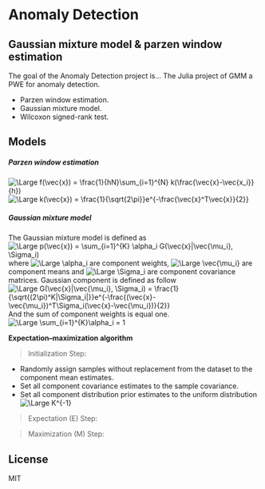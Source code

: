 # Anomaly Detection
## Gaussian mixture model & parzen window estimation

The goal of the Anomaly Detection project is... The Julia project of GMM a PWE for anomaly detection.

- Parzen window estimation.
- Gaussian mixture model.
- Wilcoxon signed-rank test.

## Models

##### Parzen window estimation
![\Large f(\vec{x}) = \frac{1}{hN}\sum_{i=1}^{N} k(\frac{\vec{x}-\vec{x_i}}{h})](https://latex.codecogs.com/svg.image?f(\vec{x})&space;=&space;\frac{1}{hN}\sum_{i=1}^{N}&space;k(\frac{\vec{x}-\vec{x_i}}{h}))
![\Large k(\vec{x}) = \frac{1}{\sqrt{2\pi}}e^{-\frac{\vec{x}^T\vec{x}}{2}}](https://latex.codecogs.com/svg.image?k(\vec{x})&space;=&space;\frac{1}{\sqrt{2\pi}}e^{-\frac{\vec{x}^T\vec{x}}{2}})

##### Gaussian mixture model
The Gaussian mixture model is defined as
![\Large p(\vec{x}) = \sum_{i=1}^{K} \alpha_i G(\vec{x}|\vec{\mu_i}, \Sigma_i)](https://latex.codecogs.com/svg.image?p(\vec{x})&space;=&space;\sum_{i=1}^{K}&space;\alpha_i&space;G(\vec{x}|\vec{\mu_i},&space;\Sigma_i))
where ![\Large \alpha_i](https://latex.codecogs.com/svg.image?\alpha_i) are component weights, ![\Large \vec{\mu_i}](https://latex.codecogs.com/svg.image?\vec{\mu_i}) are component means and ![\Large \Sigma_i](https://latex.codecogs.com/svg.image?\Sigma_i) are component covariance matrices. Gaussian component is defined as follow 
![\Large G(\vec{x}|\vec{\mu_i}, \Sigma_i) = \frac{1}{\sqrt{(2\pi)^K|\Sigma_i|}}e^{-\frac{(\vec{x}-\vec{\mu_i})^T\Sigma_i(\vec{x}-\vec{\mu_i})}{2}}](https://latex.codecogs.com/svg.image?G(\vec{x}|\vec{\mu_i},&space;\Sigma_i)&space;=&space;\frac{1}{\sqrt{(2\pi)^K|\Sigma_i|}}e^{-\frac{(\vec{x}-\vec{\mu_i})^T\Sigma_i(\vec{x}-\vec{\mu_i})}{2}})
And the sum of component weights is equal one.
![\Large \sum_{i=1}^{K}\alpha_i = 1](https://latex.codecogs.com/svg.image?\sum_{i=1}^{K}\alpha_i&space;=&space;1)

**Expectation–maximization algorithm**
> Initialization Step:
- Randomly assign samples without replacement from the dataset to the component mean estimates. 
- Set all component covariance estimates to the sample covariance.
- Set all component distribution prior estimates to the uniform distribution ![\Large K^{-1}](https://latex.codecogs.com/svg.image?K^{-1})
> Expectation (E) Step:

> Maximization (M) Step:

## License
MIT

